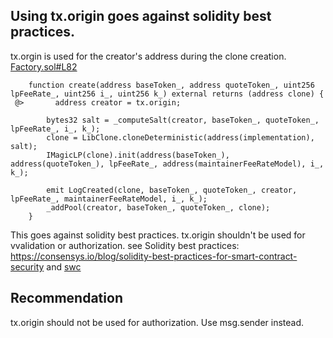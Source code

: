 ## Using tx.origin goes against solidity best practices.

tx.orgin is used for the creator's address during the clone creation.
[Factory.sol#L82](https://github.com/code-423n4/2024-03-abracadabra-money/blob/1f4693fdbf33e9ad28132643e2d6f7635834c6c6/src/mimswap/periphery/Factory.sol#L82)
```
    function create(address baseToken_, address quoteToken_, uint256 lpFeeRate_, uint256 i_, uint256 k_) external returns (address clone) {
 @>       address creator = tx.origin;

        bytes32 salt = _computeSalt(creator, baseToken_, quoteToken_, lpFeeRate_, i_, k_);
        clone = LibClone.cloneDeterministic(address(implementation), salt);
        IMagicLP(clone).init(address(baseToken_), address(quoteToken_), lpFeeRate_, address(maintainerFeeRateModel), i_, k_);

        emit LogCreated(clone, baseToken_, quoteToken_, creator, lpFeeRate_, maintainerFeeRateModel, i_, k_);
        _addPool(creator, baseToken_, quoteToken_, clone);
    }
```
This goes against solidity best practices. tx.origin shouldn't be used for vvalidation or authorization.
see Solidity best practices: https://consensys.io/blog/solidity-best-practices-for-smart-contract-security and [swc](https://swcregistry.io/docs/SWC-115/)

## Recommendation
tx.origin should not be used for authorization. Use msg.sender instead.